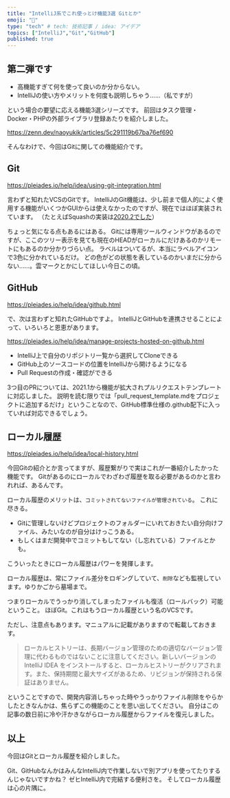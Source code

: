 ```yaml
---
title: "IntelliJ系でこれ使っとけ機能3選 Gitとか"
emoji: "🦔"
type: "tech" # tech: 技術記事 / idea: アイデア
topics: ["IntelliJ","Git","GitHub"]
published: true
---
```

## 第二弾です
- 高機能すぎて何を使って良いのか分からない。
- IntelliJの使い方やメリットを何度も説明しちゃう……（私ですが）

という場合の要望に応える機能3選シリーズです。
前回はタスク管理・Docker・PHPの外部ライブラリ登録あたりを紹介しました。

https://zenn.dev/naoyukik/articles/5c291119b67ba76ef690

そんなわけで、今回はGitに関しての機能紹介です。

## Git
https://pleiades.io/help/idea/using-git-integration.html

言わずと知れたVCSのGitです。
IntelliJのGit機能は、少し前まで個人的によく使用する機能がいくつかGUIからは使えなかったのですが、現在ではほぼ実装されています。
（たとえばSquashの実装は[2020.2でした](https://www.jetbrains.com/idea/whatsnew/2020-2/)）

ちょっと気になる点もあるにはある。
Gitには専用ツールウィンドウがあるのですが、ここのツリー表示を見ても現在のHEADがローカルにだけあるのかリモートにもあるのか分かりづらい点。
ラベルはついてるが、本当にラベルアイコンで3色に分かれているだけ。
どの色がどの状態を表しているのかいまだに分からない……。雲マークとかにしてほしい今日この頃。

## GitHub
https://pleiades.io/help/idea/github.html

で、次は言わずと知れたGitHubですよ。
IntelliJとGitHubを連携させることによって、いろいろと恩恵があります。

https://pleiades.io/help/idea/manage-projects-hosted-on-github.html

- IntelliJ上で自分のリポジトリ一覧から選択してCloneできる
- GitHub上のソースコードの位置をIntelliJから開けるようになる
- Pull Requestの作成・確認ができる

3つ目のPRについては、2021.1から機能が拡大されプルリクエストテンプレートに対応しました。
説明を読む限りでは「pull_request_template.mdをプロジェクトに追加するだけ」ということなので、GitHub標準仕様の.github配下に入っていれば対応できるでしょう。

## ローカル履歴
https://pleiades.io/help/idea/local-history.html

今回Gitの紹介とか言ってますが、履歴繋がりで実はこれが一番紹介したかった機能です。
Gitがあるのにローカルでわざわざ履歴を取る必要があるのかと言われれば、あるんです。

ローカル履歴のメリットは、`コミットされてないファイルが管理されている`。
これに尽きる。

- Gitに管理しないけどプロジェクトのフォルダーにいれておきたい自分向けファイル、みたいなのが自分はけっこうある。
- もしくはまだ開発中でコミットもしてない（し忘れている）ファイルとかも。

こういったときにローカル履歴はパワーを発揮します。

ローカル履歴は、常にファイル差分をロギングしていて、`削除`なども監視しています。ゆりかごから墓場まで。

つまりローカルでうっかり消してしまったファイルも復活（ロールバック）可能ということ。
ほぼGit。これはもうローカル履歴という名のVCSです。

ただし、注意点もあります。マニュアルに記載がありますので転載しておきます。

> ローカルヒストリーは、長期バージョン管理のための適切なバージョン管理に代わるものではないことに注意してください。新しいバージョンの IntelliJ IDEA をインストールすると、ローカルヒストリーがクリアされます。また、保持期間と最大サイズがあるため、リビジョンが保持される保証はありません。

ということですので、開発内容消しちゃった時やうっかりファイル削除をやらかしたときなんかは、焦らずこの機能のことを思い出してください。
自分はこの記事の数日前に冷や汗かきながらローカル履歴からファイルを復元しました。

## 以上
今回はGitとローカル履歴を紹介しました。

Git、GitHubなんかはみんなIntelliJ内で作業しないで別アプリを使ってたりするんじゃないですかね？
ゼヒIntelliJ内で完結する便利さを。
そしてローカル履歴は心の片隅に。
